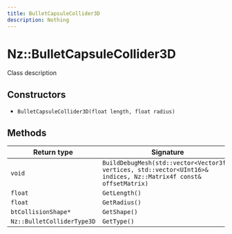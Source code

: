 ```yaml
---
title: BulletCapsuleCollider3D
description: Nothing
---
```


# Nz::BulletCapsuleCollider3D

Class description

## Constructors

- `BulletCapsuleCollider3D(float length, float radius)`

## Methods

| Return type | Signature |
| ----------- | --------- |
| `void` | `BuildDebugMesh(std::vector<Vector3f>& vertices, std::vector<UInt16>& indices, Nz::Matrix4f const& offsetMatrix)` |
| `float` | `GetLength()` |
| `float` | `GetRadius()` |
| `btCollisionShape*` | `GetShape()` |
| `Nz::BulletColliderType3D` | `GetType()` |
